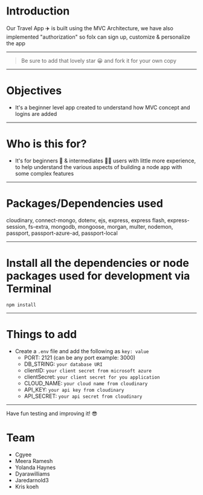 # Introduction

Our Travel App ✈️ is built using the MVC Architecture, we have also implemented "authorization" so folx can sign up, customize & personalize the app 

---

> Be sure to add that lovely star 😀 and fork it for your own copy

---

# Objectives

- It's a beginner level app created to understand how MVC concept and logins are added

---

# Who is this for? 

- It's for beginners 👵 & intermediates 🙋‍♂️ users with little more experience, to help understand the various aspects of building a node app with some complex features

---

# Packages/Dependencies used 

cloudinary, connect-mongo, dotenv, ejs, express, express flash, express-session, fs-extra, mongodb, mongoose, morgan, multer, nodemon, passport, passport-azure-ad, passport-local

---

# Install all the dependencies or node packages used for development via Terminal

`npm install` 

---

# Things to add

- Create a `.env` file and add the following as `key: value` 
  - PORT: 2121 (can be any port example: 3000) 
  - DB_STRING: `your database URI` 
  - clientID: `your client secret from microsoft azure`
  - clientSecret: `your client secret for you application`
  - CLOUD_NAME: `your cloud name from cloudinary`
  - API_KEY: `your api key from cloudinary`
  - API_SECRET: `your api secret from cloudinary`
 ---
 
 Have fun testing and improving it! 😎

# Team
- Cgyee
- Meera Ramesh
- Yolanda Haynes
- Dyarawilliams
- Jaredarnold3
- Kris koeh
